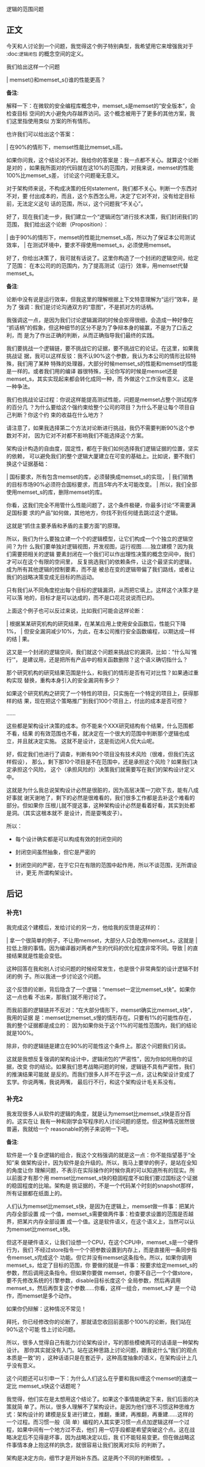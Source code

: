        
逻辑的范围问题

## 正文

今天和人讨论到一个问题，我觉得这个例子特别典型，我希望用它来增强我对于
:doc:`逻辑闭包`
的概念空间的定义。

我们给出这样一个问题

  | memset()和memset_s()谁的性能更高？

**备注**:

  解释一下：在微软的安全编程库概念中，memset_s是memset的“安全版本”，会检查目标
  空间的大小避免内存越界访问。这个概念被用于了更多的其他方案，我们这里指使用类似
  方案的所有情形。

也许我们可以给出这个答案：

  | 在90%的情形下，memset性能比memset_s高。

如果你问我，这个结论对不对。我给你的答案是：我一点都不关心。就算这个论断是对的
，如果我所面对的代码就在这10%的范围内，对我来说，memset的性能100%比memset_s差，
讨论这个问题毫无意义。

对于架构师来说，不构成决策的任何statement，我们都不关心。判断一个东西对不对，要
付出成本的，而且，这个东西怎么用，决定了它对不对，没有给定目标前，无法定义这句
话的范围，所以，这个问题我“不关心”。

好了，现在我们走一步，我们建立一个“逻辑闭包”进行技术决策，我们封闭我们的范围，
我们给出这个论断（Proposition）：

  | 由于90%的情形下，memset的性能比memset_s高，所以为了保证本公司测试效率，
  | 在测试环境中，要求不得使用memset_s，必须使用memset。

好了，你给出决策了，我可就有话说了。这里你构造了一个封闭的逻辑空间，给定了范围：
在本公司的的范围内，为了提高测试（运行）效率，用memset代替memset_s。

**备注**:

  论断中没有说是运行效率，但我这里的理解根据上下文特意理解为“运行”效率，是为了
  强调：我们是讨论沟通双方的“意图”，不是抓对方的话柄。

  我强调这一点，是因为我们讨论逻辑漏洞的时候会抠得很细，会造成一种好像在
  “抓话柄”的假象，但这种细节的区分不是为了争辩本身的输赢，不是为了口舌之利，而
  是为了作出正确的判断，从而正确指导我们最终的实践。

我们要挑战一个逻辑链，要不挑战它的证据，要不挑战它的论证。在这里，如果我挑战证
据，我可以这样反驳：我不认90%这个参数，我认为本公司的情形比较特殊，我们用了某种
特殊的处理器，大部分时候memset_s的性能和memset的性能是一样的。或者我们用的编译
器很特殊，无论你写的时候是memset还是memset_s，其实实现起来都会转化成同一种，而
外做这个工作没有意义。这是一种争法。

我们也挑战论证过程：你说这样能提高测试性能，问题是memset占整个测试程序的百分几
？为什么要给这个强约束给整个公司的项目？为什么不是让每个项目自己判断？你这个约
束的收益在什么地方？

请注意了，如果我选择第二个方法对论断进行挑战，我仍不需要判断90%这个参数对不对，
因为它对不对都不影响我们不能选择这个方案。

架构设计构造的自由度，固定性，都在于我们如何选择我们逻辑证据的位置，坚实的依赖，
可以避免我们的整个逻辑大厦建立在可变的基础上。比如说，要不我们换这个证据基础：

  | 国标要求，所有包含memset的库，必须替换成memset_s的实现，
  | 我们销售的目标市场90%必须符合国标要求，而且5年内不太可能改变。
  | 所以，我们全部使用memset_s的库，删除memset的库。

你看，这我们完全不用管什么性能问题了，这个条件极硬，你最多讨论“不需要满足国标要
求的产品”如何做，其他地方，你找不到任何缝去跳过这个逻辑。

这就是“抓住主要矛盾和矛盾的主要方面”的原理。

所以，我们为什么要独立建一个个的逻辑模型，让它们构成一个个独立的逻辑空间？为什
么我们要单独对逻辑视图，开发视图，运行视图……独立建模？因为我们需要把相关的逻辑
要素封闭在一个我们可以作出理性决策的概念空间中，我们才可以在这个有限的空间里，
反复挑选我们的依赖条件，让这个最坚实的逻辑，成为所有其他逻辑的控制要素，而不是
被总在变的逻辑带偏了我们路线，或者让我们的战略决策变成无目标的热运动。

只有我们从不同角度挖出每个目标的逻辑漏洞，从而把它填上。这样这个决策才是可以落
地的，目标才是可以达成的，而不是口花花说说而已的。

上面这个例子也可以反过来说，比如我们可能会这样论断：

  | 根据某某研究机构的研究结果，在某某应用上使用安全函数后，性能只下降1%，
  | 但安全漏洞减少10%，为此，在本公司推行安全函数编程，以期达成一样的结
  | 果。

这又是一个封闭的逻辑空间，我们就这个问题来挑战它的漏洞，比如：“什么叫‘推行’”，
是建议用，还是把所有产品中的相关函数删除？这个语义确切指什么？

那个研究机构的研究结果范围是什么，和我们的情形是否有可对比性？如果通过重构实现
替换，重构本身引入的安全漏洞有多少？

如果这个研究机构之研究了一个特性的项目，只实施在一个特定的项目上，获得那样的结
果，现在把这个策略推广到我们100个项目上，付出的成本是否可控？

……

这些都是架构设计决策的成本。你不能来个XXX研究结构有个结果，什么范围都不看，结果
的有效范围也不看，就决定在一个很大的范围中判断那个逻辑也成立，并且就决定实施。
这就不是设计，这是街边闲人侃大山呢。

好，假定我们也进行了调查，判断有90个项目没有技术风险（很难，但我们先这样假设），
那么，剩下那10个项目是不在范围中，还是承担这个风险？如果我们决定承担这个风险，
这个（承担风险的）决策我们就需要写在我们的架构设计定义中。

这就是为什么我总说架构设计必然是很脏的，因为高层决策一刀砍下去，能有八成好事就
谢天谢地了，剩下的必然是很难看的，我们很多工作都是去补这个难看的部分。但如果你
压根儿就不提这事，这种架构设计必然是看着好看，其实到处都是洞。（其实这根本就不
是设计，而是耍嘴皮子）。

所以：

* 每个设计确实都是可以构成有效的封闭空间的

* 封闭空间虽然抽象，但它是严密的

* 封闭空间的严密，在于它只在有限的范围中起作用，所以不谈范围，无所谓设计，更无
  所谓构架设计。

## 后记

### 补充1

我完成这个建模后，发给讨论的另一方，他给我的反馈是这样的：

  | 拿一个很简单的例子，不让用memset，大部分人只会改用memset_s，这就是
  | 拉低上限的事情。因为编译器对两者产生的代码的优化程度非常不同。导致
  | 的直接结果就是性能会变低。

这种回答在我和别人讨论问题的时候经常发生，也是很个非常典型的设计逻辑不封闭的例
子。所以我进一步讨论这个问题。

这个反馈的论断，背后隐含了一个逻辑：“memset一定比memset_s快”。如果你这一点也看
不出来，那我们就不用讨论了。

而我前面的逻辑链并不反对：“在大部分情形下，memset确实比memset_s快”，我用的证据
是：memset比memset_s慢的情形存在。只要有1%的可能性存在，我的整个证据都是成立的：
因为如果你处于这个1%的可能性范围内，我们的结论就是100%。

除非，你的逻辑链是建立在90%的可能性这个条件上。那这个问题我们另谈。

这就是我想反复强调的架构设计中，逻辑闭包的“严密性”，因为你如何用你的证据，改变
你的结论。如果我们思考战略问题的时候，逻辑链不具有严密性，我们的推演结果可能就
是反的。而我们很多人并不在乎这一点，这让构架设计变成了玄学。你说两嘴，我说两嘴，
最后行不行，和这个架构设计毛关系没有。

### 补充2


我发现很多人从软件的逻辑的角度，就是认为memset比memset_s快是百分百的。这实在让
我有一种和刚学会写程序的人讨论问题的感觉。但这种情况居然很普遍，我就给一个
reasonable的例子来说明一下吧。

**备注**:

  软件是一个复杂逻辑的组合，我这个文档强调的就是这一点：你不能指望基于“全知”来
  做架构设计，因为软件是会升级的。所以，我马上要举的例子，是站在全知的角度让你
  理解问题，不表示在实际操作的时候你真的可以知道所有的现实。所以前面才有那个用
  memset比memset_s快的稳固程度不如我们要过国标这个证据的稳固程度的比喻。架构是
  挑证据的，不是一个代码某个时刻的snapshot那样，所有证据都在纸面上的。

人们认为memset比memset_s快，是因为在逻辑上，memset做一件事：把某片内存全部设置
成一个值，memset_s需要做两件事：检查要求设置的范围是否越界，把某片内存全部设置
成一个值。这是软件语义，在这个语义上，当然可以认为memset比memset_s快。

但这不是硬件语义，让我们设想一个CPU，在这个CPU中，memset_s是一个硬件行为，我们
不经过store指令一个个把参数设置到内存上，而是直接用一条同步指令memset_s完成这个
功能。但它并没有memset这条指令。所以，如果你调用memset_s，给定了目标的范围，你
要做的就是一件事：按要求给定memset_s的参数，然后调用这条指令。但如果你要做
memset，你要不自己一个个做store，要不先修改系统的引擎参数，disable目标长度这个
全局参数，然后再调用memset_s，然后再恢复这个参数……你看，这样一组合，memset_s才
是一个动作，而memset是多个动作。

如果你仍辩解：这种情况不常见！

拜托，你已经修改你的论断了，那就请您收回前面那个100%的论断，我们站在90%这个可能
性上讨论问题。

所以，很多人觉得自己有能力讨论架构设计，写的那些模棱两可的话语是一种架构设计。
那你其实就没有入门。站在这种思路上讨论问题，跟我说什么“我们的观点本质是一致”的
，这种话语只是在套近乎，这种高度抽象的语义，在架构设计上几乎没有意义。

这个问题还可以引申一下：为什么人们这么在乎要和我纠缠这个memset的速度一定比
memset_s快这个话题呢？

我觉得，他们实在是太想用这个结论了。如果这个事情能确定下来，我们后面的决策就简
单了。所以，很多人理解不了架构设计。是因为他们很不习惯这种思维方式：架构设计的
建模是反复进行建立，推翻，重建，再推翻，再重建……这样的一个过程。而习惯一般（简
单）编程的人其实更习惯一点点加逻辑这样一个过程，如果中间有一个地方过不去，他们
用一切手段都是希望突破这个点。这在战略决定后不见得是坏事，因为战略决定以后，我
们不能轻易变更。但在做战略这件事情本身上抱这样的执念，就很容易让我们脱离对实际
的判断了。

架构是决定方向，细节才是开始补东西。这是两个不同的判断模型。
。

